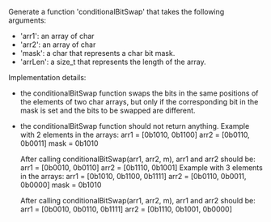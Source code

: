 Generate a function 'conditionalBitSwap' that takes the following arguments:
- 'arr1': an array of char 
- 'arr2': an array of char 
- 'mask': a char that represents a char bit mask.
- 'arrLen': a size_t that represents the length of the array.

Implementation details:
- the conditionalBitSwap function swaps the bits in the same positions
   of the elements of two char arrays, but only if the corresponding bit
   in the mask is set and the bits to be swapped are different.
- the conditionalBitSwap function should not return anything.
Example with 2 elements in the arrays:
    arr1 = [0b1010, 0b1100]
    arr2 = [0b0110, 0b0011]
    mask = 0b1010

    After calling conditionalBitSwap(arr1, arr2, m), arr1 and arr2 should be:
    arr1 = [0b0010, 0b0110]
    arr2 = [0b1110, 0b1001]
Example with 3 elements in the arrays:
    arr1 = [0b1010, 0b1100, 0b1111]
    arr2 = [0b0110, 0b0011, 0b0000]
    mask = 0b1010

    After calling conditionalBitSwap(arr1, arr2, m), arr1 and arr2 should be:
    arr1 = [0b0010, 0b0110, 0b1111]
    arr2 = [0b1110, 0b1001, 0b0000]